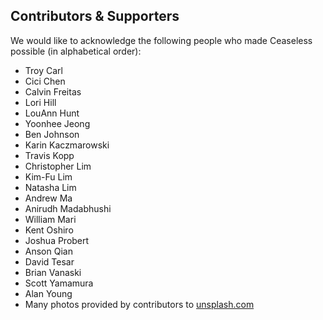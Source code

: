 ## Contributors & Supporters
We would like to acknowledge the following people who made Ceaseless possible (in alphabetical order):
* Troy Carl
* Cici Chen
* Calvin Freitas
* Lori Hill
* LouAnn Hunt
* Yoonhee Jeong
* Ben Johnson
* Karin Kaczmarowski
* Travis Kopp
* Christopher Lim
* Kim-Fu Lim
* Natasha Lim
* Andrew Ma
* Anirudh Madabhushi
* William Mari
* Kent Oshiro
* Joshua Probert
* Anson Qian
* David Tesar
* Brian Vanaski
* Scott Yamamura
* Alan Young
* Many photos provided by contributors to [unsplash.com](http://unsplash.com)
